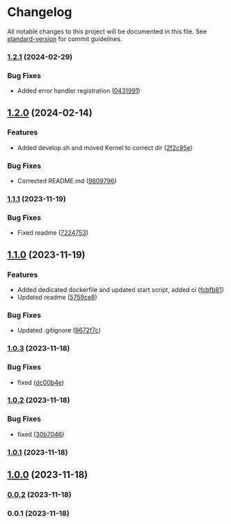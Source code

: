 # Changelog

All notable changes to this project will be documented in this file. See [standard-version](https://github.com/conventional-changelog/standard-version) for commit guidelines.

### [1.2.1](https://github.com/patrykbaszak/bundle-skeleton/compare/1.2.0...1.2.1) (2024-02-29)


### Bug Fixes

* Added error handler registration ([0431991](https://github.com/patrykbaszak/bundle-skeleton/commit/0431991d369f48ce70132167ad30942862951812))

## [1.2.0](https://github.com/patrykbaszak/bundle-skeleton/compare/1.1.1...1.2.0) (2024-02-14)


### Features

* Added develop.sh and moved Kernel to correct dir ([2f2c95e](https://github.com/patrykbaszak/bundle-skeleton/commit/2f2c95e748e729ce4dc1aa3c03577ddc8411923f))


### Bug Fixes

* Corrected README.md ([9809796](https://github.com/patrykbaszak/bundle-skeleton/commit/9809796e5808426ea94123e43d8d65bfb9dee55c))

### [1.1.1](https://github.com/patrykbaszak/bundle-skeleton/compare/1.1.0...1.1.1) (2023-11-19)


### Bug Fixes

* Fixed readme ([7224753](https://github.com/patrykbaszak/bundle-skeleton/commit/72247533b54bf5d3235a234772abe8ed5c439bc2))

## [1.1.0](https://github.com/patrykbaszak/bundle-skeleton/compare/1.0.3...1.1.0) (2023-11-19)


### Features

* Added dedicated dockerfile and updated start script, added ci ([fcbfb81](https://github.com/patrykbaszak/bundle-skeleton/commit/fcbfb81494b5e93540195352b2c5dfef19d68b37))
* Updated readme ([5759ce8](https://github.com/patrykbaszak/bundle-skeleton/commit/5759ce8176b8116b6e1108ca86dcb9f500ae70de))


### Bug Fixes

* Updated .gitignore ([9672f7c](https://github.com/patrykbaszak/bundle-skeleton/commit/9672f7c346ab730efa34f136482888263269560a))

### [1.0.3](https://github.com/patrykbaszak/bundle-skeleton/compare/1.0.2...1.0.3) (2023-11-18)


### Bug Fixes

* fixed ([dc00b4e](https://github.com/patrykbaszak/bundle-skeleton/commit/dc00b4e77ea1c47992c53c8f3443bdf928bb0aa5))

### [1.0.2](https://github.com/patrykbaszak/bundle-skeleton/compare/1.0.1...1.0.2) (2023-11-18)


### Bug Fixes

* fixed ([30b7046](https://github.com/patrykbaszak/bundle-skeleton/commit/30b704616175a3f87c1182a0964ae6a9db5774c1))

### [1.0.1](https://github.com/patrykbaszak/bundle-skeleton/compare/1.0.0...1.0.1) (2023-11-18)

## [1.0.0](https://github.com/patrykbaszak/bundle-skeleton/compare/0.0.2...1.0.0) (2023-11-18)

### [0.0.2](https://github.com/patrykbaszak/bundle-skeleton/compare/0.0.1...0.0.2) (2023-11-18)

### 0.0.1 (2023-11-18)
